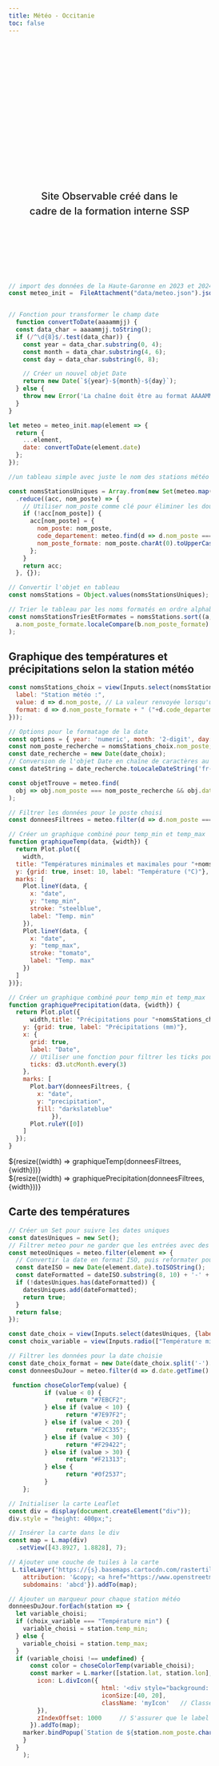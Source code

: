 ```yaml
---
title: Météo - Occitanie
toc: false
---
```

<style>
    * {
      box-sizing: border-box;
    }

    #map {
        position: absolute;
        top:0;
        left: 0;
        right: 0;
        bottom:0;
    }

    .myIcon div {
      display: flex; /* Utiliser flexbox pour centrer le contenu */
      justify-content: center; /* Centrer horizontalement */
      align-items: center; /* Centrer verticalement */
      border: solid grey 1px;
      border-radius: 100%;
      opacity: 80%;
      height: 100%;
      width: 100%;
      }

  p, table, figure, figcaption, h1, h2, h3, h4, h5, h6, .katex-display {
    max-width: 100%;
}
  .hero {
  display: flex;
  flex-direction: column;
  align-items: center;
  font-family: var(--sans-serif);
  margin: 4rem 0 8rem;
  text-wrap: balance;
  text-align: center;
}

.hero h1 {
  margin: 2rem 0;
  max-width: none;
  font-size: 14vw;
  font-weight: 900;
  line-height: 1;
  background: linear-gradient(30deg, var(--theme-foreground-focus), currentColor);
  -webkit-background-clip: text;
  -webkit-text-fill-color: transparent;
  background-clip: text;
}

.hero h2 {
  margin: 0;
  max-width: 34em;
  font-size: 20px;
  font-style: initial;
  font-weight: 500;
  line-height: 1.5;
  color: var(--theme-foreground-muted);
}

@media (min-width: 640px) {
  .hero h1 {
    font-size: 90px;
  }
}
  </style>

<div class="hero">
  <h1>Météo en Occitanie</h1>
  <h2>Site Observable créé dans le cadre de la formation interne SSP</h2>
</div>


```js
// import des données de la Haute-Garonne en 2023 et 2024
const meteo_init =  FileAttachment("data/meteo.json").json();
``` 

```js

// Fonction pour transformer le champ date
  function convertToDate(aaaammjj) {
  const data_char = aaaammjj.toString();
  if (/^\d{8}$/.test(data_char)) {
    const year = data_char.substring(0, 4);
    const month = data_char.substring(4, 6);
    const day = data_char.substring(6, 8);

    // Créer un nouvel objet Date
    return new Date(`${year}-${month}-${day}`);
  } else {
    throw new Error('La chaîne doit être au format AAAAMMJJ');
  }
}

let meteo = meteo_init.map(element => {
  return {
    ...element,
    date: convertToDate(element.date)
  };
});

```

```js
//un tableau simple avec juste le nom des stations météo

const nomsStationsUniques = Array.from(new Set(meteo.map(d => d.nom_poste)))
  .reduce((acc, nom_poste) => {
    // Utiliser nom_poste comme clé pour éliminer les doublons
    if (!acc[nom_poste]) {
      acc[nom_poste] = {
        nom_poste: nom_poste,
        code_departement: meteo.find(d => d.nom_poste === nom_poste).code_departement,
        nom_poste_formate: nom_poste.charAt(0).toUpperCase() + nom_poste.slice(1).toLowerCase()
      };
    }
    return acc;
  }, {});

// Convertir l'objet en tableau
const nomsStations = Object.values(nomsStationsUniques);

// Trier le tableau par les noms formatés en ordre alphabétique
const nomsStationsTriesEtFormates = nomsStations.sort((a, b) => 
  a.nom_poste_formate.localeCompare(b.nom_poste_formate)
);

```


## Graphique des températures et précipitations selon la station météo
```js
const nomsStations_choix = view(Inputs.select(nomsStationsTriesEtFormates, {
  label: "Station météo :",
  value: d => d.nom_poste, // La valeur renvoyée lorsqu'un élément est sélectionné
  format: d => d.nom_poste_formate + " ("+d.code_departement+")" // Comment les éléments sont affichés dans la liste déroulante
}));
```
```js
// Options pour le formatage de la date
const options = { year: 'numeric', month: '2-digit', day: '2-digit' };
const nom_poste_recherche = nomsStations_choix.nom_poste;
const date_recherche = new Date(date_choix);
// Conversion de l'objet Date en chaîne de caractères au format souhaité
const dateString = date_recherche.toLocaleDateString('fr-FR', options).split('/').join('-');

const objetTrouve = meteo.find(
  obj => obj.nom_poste === nom_poste_recherche && obj.date.getTime() === date_recherche.getTime()
);
``` 


```js
// Filtrer les données pour le poste choisi
const donneesFiltrees = meteo.filter(d => d.nom_poste === nomsStations_choix.nom_poste);

// Créer un graphique combiné pour temp_min et temp_max
function graphiqueTemp(data, {width}) {
  return Plot.plot({
    width,
  title: "Températures minimales et maximales pour "+nomsStations_choix.nom_poste_formate+" ("+nomsStations_choix.code_departement+")",
  y: {grid: true, inset: 10, label: "Température (°C)"},
  marks: [
    Plot.lineY(data, {
      x: "date",
      y: "temp_min",
      stroke: "steelblue",
      label: "Temp. min"
    }),
    Plot.lineY(data, {
      x: "date",
      y: "temp_max",
      stroke: "tomato",
      label: "Temp. max"
    })
  ]
})};

```

```js
// Créer un graphique combiné pour temp_min et temp_max
function graphiquePrecipitation(data, {width}) {
  return Plot.plot({
      width,title: "Précipitations pour "+nomsStations_choix.nom_poste_formate+" ("+nomsStations_choix.code_departement+")",
    y: {grid: true, label: "Précipitations (mm)"},
    x: {
      grid: true,
      label: "Date",
      // Utiliser une fonction pour filtrer les ticks pour afficher un tick tous les 3 mois
      ticks: d3.utcMonth.every(3)
    },
    marks: [
      Plot.barY(donneesFiltrees, {
        x: "date",
        y: "precipitation",
        fill: "darkslateblue"
            }),
      Plot.ruleY([0])
    ]
  });
}
  ```



<div class="grid grid-cols-2">
  <div class="card">
    ${resize((width) => graphiqueTemp(donneesFiltrees, {width}))}

  </div>
  <div class="card">    
    ${resize((width) => graphiquePrecipitation(donneesFiltrees, {width}))}
  </div>
</div>

<div class="grid grid-cols-1">

  ## Carte des températures
  
</div>

```js
// Créer un Set pour suivre les dates uniques
const datesUniques = new Set();
// Filtrer meteo pour ne garder que les entrées avec des dates uniques
const meteoUniques = meteo.filter(element => {
  // Convertir la date en format ISO, puis reformater pour obtenir le format "21-05-2023"
  const dateISO = new Date(element.date).toISOString();
  const dateFormatted = dateISO.substring(8, 10) + '-' + dateISO.substring(5, 7) + '-' + dateISO.substring(0, 4);
  if (!datesUniques.has(dateFormatted)) {
    datesUniques.add(dateFormatted);
    return true;
  }
  return false;
});

```

```js
const date_choix = view(Inputs.select(datesUniques, {label: "Date : "}));
const choix_variable = view(Inputs.radio(["Température min", "Température max"], {label: "Variable à afficher : ", value:"Température min"}));
```

```js
// Filtrer les données pour la date choisie
const date_choix_format = new Date(date_choix.split('-').reverse().join('-'));
const donneesDuJour = meteo.filter(d => d.date.getTime() === date_choix_format.getTime());
```

```js
 function choseColorTemp(value) {
          if (value < 0) {
                return "#7EBCF2";
          } else if (value < 10) {
                return "#7E97F2";
          } else if (value < 20) {
                return "#F2C335";
          } else if (value < 30) {
                return "#F29422";
          } else if (value > 30) {
                return "#F21313";
          } else {
                return "#0f2537";
          }
    };

// Initialiser la carte Leaflet
const div = display(document.createElement("div"));
div.style = "height: 400px;";

// Insérer la carte dans le div
const map = L.map(div)
  .setView([43.8927, 1.8828], 7);

// Ajouter une couche de tuiles à la carte
 L.tileLayer('https://{s}.basemaps.cartocdn.com/rastertiles/voyager/{z}/{x}/{y}{r}.png', {
	attribution: '&copy; <a href="https://www.openstreetmap.org/copyright">OpenStreetMap</a> contributors &copy; <a href="https://carto.com/attributions">CARTO</a>',
	subdomains: 'abcd'}).addTo(map);

// Ajouter un marqueur pour chaque station météo
donneesDuJour.forEach(station => {
  let variable_choisi;
  if (choix_variable === "Température min") {
    variable_choisi = station.temp_min;
  } else {
    variable_choisi = station.temp_max;
  }
  if (variable_choisi !== undefined) {
      const color = choseColorTemp(variable_choisi);
      const marker = L.marker([station.lat, station.lon], {
        icon: L.divIcon({
                          html: '<div style="background:'+color+';">' + variable_choisi + '°</div>',
                          iconSize:[40, 20], 
                          className: 'myIcon'   // Classe CSS pour le style
        }),
        zIndexOffset: 1000     // S'assurer que le label est au-dessus des autres couches
      }).addTo(map);
    marker.bindPopup(`Station de ${station.nom_poste.charAt(0).toUpperCase() + station.nom_poste.slice(1).toLowerCase()} </br> Température min: ${station.temp_min !== undefined ? station.temp_min + '°C' : '?'}</br> Température max: ${station.temp_max !== undefined ? station.temp_max + '°C' : '?'} </br> Précipitations: ${station.precipitation !== undefined ? station.precipitation + 'mm' : '?'}`);
    }
  }  
    );
  
```


